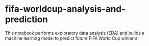 # fifa-worldcup-analysis-and-prediction
This notebook performs exploratory data analysis (EDA) and builds a machine learning model to predict future FIFA World Cup winners.
